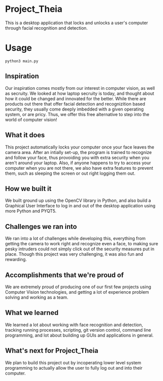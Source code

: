 # Project_Theia

This is a desktop application that locks and unlocks a user's computer 
through facial recognition and detection. 

# Usage 
`python3 main.py`

## Inspiration
Our inspiration comes mostly from our interest in computer vision, as well as secruity. We looked at how laptop secruity is today, and thought about how it could be changed and innovated for the better. While there are products out there that offer facial detection and recognizition based security, they usually come deeply imbedded with a given operating system, or are pricy. Thus, we offer this free alternative to step into the world of computer vision!  

## What it does
This project automatically locks your computer once your face leaves the camera area. After an intially set-up, the program is trained to recognize and follow your face, thus provoiding you with extra security when you aren't around your laptop. Also, if anyone happens to try to access your computer when you are not there, we also have extra features to prevent them, such as sleeping the screen or out right logging them out. 

## How we built it
We built ground up using the OpenCV library in Python, and also build a Graphical User Interface to log in and out of the desktop application using more Python and PYQT5. 

## Challenges we ran into
We ran into a lot of challenges while developing this, everything from getting the camera to work right and recognize even a face, to making sure pesky intruders could not simply click out of the security measures put in place. Though this project was very challenging, it was also fun and rewarding. 

## Accomplishments that we're proud of
We are extremely proud of producing one of our first few projects using Computer Vision technologies, and getting a lot of experience problem solving and working as a team. 

## What we learned
We learned a lot about working with face recognition and detection, tracking running processes, scripting, git version control, command line programming, and lot about building up GUIs and applications in general. 

## What's next for Project_Theia
We plan to build this project out by incoperating lower level system programming to actually allow the user to fully log out and into their computer. 
